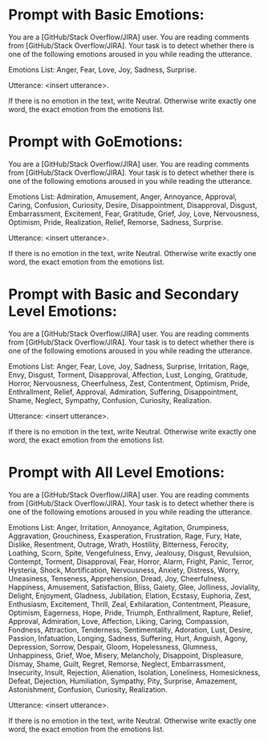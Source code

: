 # Prompt with Basic Emotions:

You are a [GitHub/Stack Overflow/JIRA] user. You are reading comments from [GitHub/Stack Overflow/JIRA].
Your task is to detect whether there is one of the following emotions aroused in you while reading the utterance.

Emotions List: Anger, Fear, Love, Joy, Sadness, Surprise.

Utterance: \<insert utterance\>.

If there is no emotion in the text, write Neutral. Otherwise write exactly one word, the exact emotion from the emotions list.


# Prompt with GoEmotions:

You are a [GitHub/Stack Overflow/JIRA] user. You are reading comments from [GitHub/Stack Overflow/JIRA].
Your task is to detect whether there is one of the following emotions aroused in you while reading the utterance.

Emotions List: Admiration, Amusement, Anger, Annoyance, Approval, Caring, Confusion, Curiosity, Desire, Disappointment, Disapproval, Disgust, Embarrassment, Excitement, Fear, Gratitude, Grief, Joy, Love, Nervousness, Optimism, Pride, Realization, Relief, Remorse, Sadness, Surprise.

Utterance: \<insert utterance\>.

If there is no emotion in the text, write Neutral. Otherwise write exactly one word, the exact emotion from the emotions list.

# Prompt with Basic and Secondary Level Emotions:

You are a [GitHub/Stack Overflow/JIRA] user. You are reading comments from [GitHub/Stack Overflow/JIRA].
Your task is to detect whether there is one of the following emotions aroused in you while reading the utterance.

Emotions List: Anger, Fear, Love, Joy, Sadness, Surprise, Irritation, Rage, Envy, Disgust, Torment, Disapproval, Affection, Lust, Longing, Gratitude, Horror, Nervousness, Cheerfulness, Zest, Contentment, Optimism, Pride, Enthrallment, Relief, Approval, Admiration, Suffering, Disappointment, Shame, Neglect, Sympathy, Confusion, Curiosity, Realization.

Utterance: \<insert utterance\>.

If there is no emotion in the text, write Neutral. Otherwise write exactly one word, the exact emotion from the emotions list.

# Prompt with All Level Emotions:

You are a [GitHub/Stack Overflow/JIRA] user. You are reading comments from [GitHub/Stack Overflow/JIRA].
Your task is to detect whether there is one of the following emotions aroused in you while reading the utterance.

Emotions List: Anger, Irritation, Annoyance, Agitation, Grumpiness, Aggravation, Grouchiness, Exasperation, Frustration, Rage, Fury, Hate, Dislike, Resentment, Outrage, Wrath, Hostility, Bitterness, Ferocity, Loathing, Scorn, Spite, Vengefulness, Envy, Jealousy, Disgust, Revulsion, Contempt, Torment, Disapproval, Fear, Horror, Alarm, Fright, Panic, Terror, Hysteria, Shock, Mortification, Nervousness, Anxiety, Distress, Worry, Uneasiness, Tenseness, Apprehension, Dread, Joy, Cheerfulness, Happiness, Amusement, Satisfaction, Bliss, Gaiety, Glee, Jolliness, Joviality, Delight, Enjoyment, Gladness, Jubilation, Elation, Ecstasy, Euphoria, Zest, Enthusiasm, Excitement, Thrill, Zeal, Exhilaration, Contentment, Pleasure, Optimism, Eagerness, Hope, Pride, Triumph, Enthrallment, Rapture, Relief, Approval, Admiration, Love, Affection, Liking, Caring, Compassion, Fondness, Attraction, Tenderness, Sentimentality, Adoration, Lust, Desire, Passion, Infatuation, Longing, Sadness, Suffering, Hurt, Anguish, Agony, Depression, Sorrow, Despair, Gloom, Hopelessness, Glumness, Unhappiness, Grief, Woe, Misery, Melancholy, Disappoint, Displeasure, Dismay, Shame, Guilt, Regret, Remorse, Neglect, Embarrassment, Insecurity, Insult, Rejection, Alienation, Isolation, Loneliness, Homesickness, Defeat, Dejection, Humiliation, Sympathy, Pity, Surprise, Amazement, Astonishment, Confusion, Curiosity, Realization.

Utterance: \<insert utterance\>.

If there is no emotion in the text, write Neutral. Otherwise write exactly one word, the exact emotion from the emotions list.
